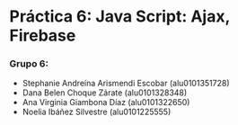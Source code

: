 # Práctica 6: Java Script: Ajax, Firebase

### Grupo 6: 
* Stephanie Andreína Arismendi Escobar (alu0101351728)
* Dana Belen Choque Zárate (alu0101328348)
* Ana Virginia Giambona Díaz (alu0101322650)
* Noelia Ibáñez Silvestre (alu0101225555)
